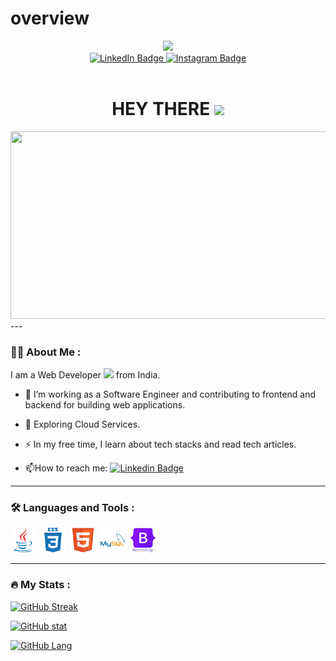 # overview
<div id="header" align="center">
  <img src="https://media.giphy.com/media/M9gbBd9nbDrOTu1Mqx/giphy.gif" width="100"/>
 
  <div id="badges">
  <a href="https://www.linkedin.com/in/sanskruti-nayak-032b32269/">
    <img src="https://img.shields.io/badge/LinkedIn-blue?style=for-the-badge&logo=linkedin&logoColor=white" alt="LinkedIn Badge"/>
  </a>
  <a href="https://www.instagram.com/sanskrut1n/">
    <img src="https://img.shields.io/badge/Instagram-red?style=for-the-badge&logo=instagram&logoColor=white" alt="Instagram Badge"/>
  </a>
 </div>

  <img src="https://komarev.com/ghpvc/?username=your-github-Sanskruti0&style=flat-square&color=blue" alt=""/>

  <h1>
  HEY THERE
  <img src="https://media.giphy.com/media/hvRJCLFzcasrR4ia7z/giphy.gif" width="30px"/>
</h1>

<div align="center">
  <img src="https://media.giphy.com/media/dWesBcTLavkZuG35MI/giphy.gif" width="600" height="300"/>
</div>

</div>
---

### 👨‍💻 About Me :
I am a Web Developer <img src="https://media.giphy.com/media/WUlplcMpOCEmTGBtBW/giphy.gif" width="30"> from India.
- 🔭 I’m working as a Software Engineer and contributing to frontend and backend for building web applications.

- 🌱 Exploring Cloud Services.

- ⚡ In my free time, I learn about tech stacks and read tech articles.

- 📫How to reach me: [![Linkedin Badge](https://img.shields.io/badge/-Sanskruti-blue?style=flat&logo=Linkedin&logoColor=white)](https://www.linkedin.com/in/sanskruti-nayak-032b32269/)
---

### 🛠️ Languages and Tools :
<div>
  <img src="https://github.com/devicons/devicon/blob/master/icons/java/java-original.svg" width="40" height="40"/>&nbsp;
  <img src="https://github.com/devicons/devicon/blob/master/icons/css3/css3-plain-wordmark.svg"  title="CSS3" alt="CSS" width="40" height="40"/>&nbsp;
  <img src="https://github.com/devicons/devicon/blob/master/icons/html5/html5-original.svg" title="HTML5" alt="HTML" width="40" height="40"/>&nbsp;
  <img src="https://github.com/devicons/devicon/blob/master/icons/mysql/mysql-original-wordmark.svg" title="MySQL"  alt="MySQL" width="40" height="40"/>&nbsp;
  <img src="https://github.com/devicons/devicon/blob/master/icons/bootstrap/bootstrap-original-wordmark.svg" title="Bootstrap"  alt="Bootstrap" width="40" height="40"/>&nbsp;
</div>

---

### 🔥 My Stats :

<a href="https://git.io/streak-stats"><img src="https://github-readme-streak-stats.herokuapp.com?user=Sanskruti0&theme=dark&border_radius=3.5" alt="GitHub Streak" /></a>

<a href="https://github.com/anuraghazra/github-readme-stats"><img src="https://github-readme-stats.vercel.app/api?username=Sanskruti0" alt="GitHub stat" /></a>

<a href="https://github.com/anuraghazra/github-readme-stats"><img src="https://github-readme-stats.vercel.app/api/top-langs/?username=Sanskruti0" alt="GitHub Lang" /></a>
